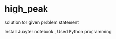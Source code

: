 # high_peak
solution for given problem statement

Install Jupyter notebook ,
Used Python programming 
